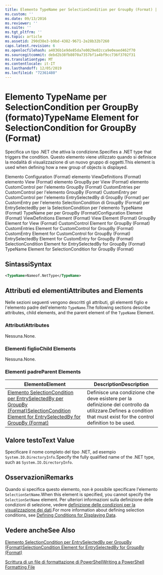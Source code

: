 ```yaml
---
title: Elemento TypeName per SelectionCondition per GroupBy (Format) | Microsoft Docs
ms.custom: ''
ms.date: 09/13/2016
ms.reviewer: ''
ms.suite: ''
ms.tgt_pltfrm: ''
ms.topic: article
ms.assetid: 290d38e3-b9bd-4382-9671-2e28b32b7260
caps.latest.revision: 6
ms.openlocfilehash: a4036b1e9de85da7e0029e02cca9e0eaed462f70
ms.sourcegitcommit: debd2b38fb8070a7357bf1a4bf9cc736f3702f31
ms.translationtype: MT
ms.contentlocale: it-IT
ms.lasthandoff: 12/05/2019
ms.locfileid: "72361480"
---
```

# <a name="typename-element-for-selectioncondition-for-groupby-format"></a><span data-ttu-id="7b7e4-102">Elemento TypeName per SelectionCondition per GroupBy (formato)</span><span class="sxs-lookup"><span data-stu-id="7b7e4-102">TypeName Element for SelectionCondition for GroupBy (Format)</span></span>

<span data-ttu-id="7b7e4-103">Specifica un tipo .NET che attiva la condizione.</span><span class="sxs-lookup"><span data-stu-id="7b7e4-103">Specifies a .NET type that triggers the condition.</span></span> <span data-ttu-id="7b7e4-104">Questo elemento viene utilizzato quando si definisce la modalità di visualizzazione di un nuovo gruppo di oggetti.</span><span class="sxs-lookup"><span data-stu-id="7b7e4-104">This element is used when defining how a new group of objects is displayed.</span></span>

<span data-ttu-id="7b7e4-105">Elemento Configuration (Format) elemento ViewDefinitions (Format) elemento View (Format) elemento GroupBy per View (Format) elemento CustomControl per l'elemento GroupBy (Format) CustomEntries per CustomControl per l'elemento GroupBy (Format) CustomEntry per CustomControl per l'elemento EntrySelectedBy di GroupBy (Format) per CustomEntry per l'elemento SelectionCondition di GroupBy (Format) per EntrySelectedBy per la SelectionCondition per l'elemento TypeName (Format) TypeName per per GroupBy (Format)</span><span class="sxs-lookup"><span data-stu-id="7b7e4-105">Configuration Element (Format) ViewDefinitions Element (Format) View Element (Format) GroupBy Element for View (Format) CustomControl Element for GroupBy (Format) CustomEntries Element for CustomControl for GroupBy (Format) CustomEntry Element for CustomControl for GroupBy (Format) EntrySelectedBy Element for CustomEntry for GroupBy (Format) SelectionCondition Element for EntrySelectedBy for GroupBy (Format) TypeName Element for SelectionCondition for GroupBy  (Format)</span></span>

## <a name="syntax"></a><span data-ttu-id="7b7e4-106">Sintassi</span><span class="sxs-lookup"><span data-stu-id="7b7e4-106">Syntax</span></span>

```xml
<TypeName>Nameof.NetType</TypeName>

```

## <a name="attributes-and-elements"></a><span data-ttu-id="7b7e4-107">Attributi ed elementi</span><span class="sxs-lookup"><span data-stu-id="7b7e4-107">Attributes and Elements</span></span>

<span data-ttu-id="7b7e4-108">Nelle sezioni seguenti vengono descritti gli attributi, gli elementi figlio e l'elemento padre dell'elemento `TypeName`.</span><span class="sxs-lookup"><span data-stu-id="7b7e4-108">The following sections describe attributes, child elements, and the parent element of the `TypeName` Element.</span></span>

### <a name="attributes"></a><span data-ttu-id="7b7e4-109">Attributi</span><span class="sxs-lookup"><span data-stu-id="7b7e4-109">Attributes</span></span>

<span data-ttu-id="7b7e4-110">Nessuna.</span><span class="sxs-lookup"><span data-stu-id="7b7e4-110">None.</span></span>

### <a name="child-elements"></a><span data-ttu-id="7b7e4-111">Elementi figlio</span><span class="sxs-lookup"><span data-stu-id="7b7e4-111">Child Elements</span></span>

<span data-ttu-id="7b7e4-112">Nessuna.</span><span class="sxs-lookup"><span data-stu-id="7b7e4-112">None.</span></span>

### <a name="parent-elements"></a><span data-ttu-id="7b7e4-113">Elementi padre</span><span class="sxs-lookup"><span data-stu-id="7b7e4-113">Parent Elements</span></span>

|<span data-ttu-id="7b7e4-114">Elemento</span><span class="sxs-lookup"><span data-stu-id="7b7e4-114">Element</span></span>|<span data-ttu-id="7b7e4-115">Description</span><span class="sxs-lookup"><span data-stu-id="7b7e4-115">Description</span></span>|
|-------------|-----------------|
|[<span data-ttu-id="7b7e4-116">Elemento SelectionCondition per EntrySelectedBy per GroupBy (Format)</span><span class="sxs-lookup"><span data-stu-id="7b7e4-116">SelectionCondition Element for EntrySelectedBy for GroupBy (Format)</span></span>](./selectioncondition-element-for-entryselectedby-for-groupby-format.md)|<span data-ttu-id="7b7e4-117">Definisce una condizione che deve esistere per la definizione del controllo da utilizzare.</span><span class="sxs-lookup"><span data-stu-id="7b7e4-117">Defines a condition that must exist for the control definition to be used.</span></span>|

## <a name="text-value"></a><span data-ttu-id="7b7e4-118">Valore testo</span><span class="sxs-lookup"><span data-stu-id="7b7e4-118">Text Value</span></span>

<span data-ttu-id="7b7e4-119">Specificare il nome completo del tipo .NET, ad esempio `System.IO.DirectoryInfo`.</span><span class="sxs-lookup"><span data-stu-id="7b7e4-119">Specify the fully qualified name of the .NET type, such as `System.IO.DirectoryInfo`.</span></span>

## <a name="remarks"></a><span data-ttu-id="7b7e4-120">Osservazioni</span><span class="sxs-lookup"><span data-stu-id="7b7e4-120">Remarks</span></span>

<span data-ttu-id="7b7e4-121">Quando si specifica questo elemento, non è possibile specificare l'elemento `SelectionSetName`.</span><span class="sxs-lookup"><span data-stu-id="7b7e4-121">When this element is specified, you cannot specify the `SelectionSetName` element.</span></span> <span data-ttu-id="7b7e4-122">Per ulteriori informazioni sulla definizione delle condizioni di selezione, vedere [definizione delle condizioni per la visualizzazione dei dati](./defining-conditions-for-displaying-data.md).</span><span class="sxs-lookup"><span data-stu-id="7b7e4-122">For more information about defining selection conditions, see [Defining Conditions for Displaying Data](./defining-conditions-for-displaying-data.md).</span></span>

## <a name="see-also"></a><span data-ttu-id="7b7e4-123">Vedere anche</span><span class="sxs-lookup"><span data-stu-id="7b7e4-123">See Also</span></span>

[<span data-ttu-id="7b7e4-124">Elemento SelectionCondition per EntrySelectedBy per GroupBy (Format)</span><span class="sxs-lookup"><span data-stu-id="7b7e4-124">SelectionCondition Element for EntrySelectedBy for GroupBy (Format)</span></span>](./selectioncondition-element-for-entryselectedby-for-groupby-format.md)

[<span data-ttu-id="7b7e4-125">Scrittura di un file di formattazione di PowerShell</span><span class="sxs-lookup"><span data-stu-id="7b7e4-125">Writing a PowerShell Formatting File</span></span>](./writing-a-powershell-formatting-file.md)
